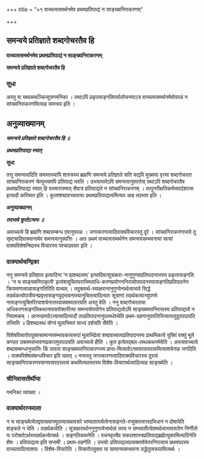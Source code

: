 +++
title = "०१ वाच्यत्वसमर्थनमेव प्रथमप्रतिपाद्यं न साङ्ख्यनिराकरणम्"

+++


## समन्वये प्रतिज्ञाते शब्दगोचरतैव हि

**वाच्यत्वसमर्थनमेव प्रथमप्रतिपाद्यं न साङ्ख्यनिराकरणम्**

**समन्वये प्रतिज्ञाते शब्दगोचरतैव हि**

### **सुधा**

अस्तु वा यथाकथञ्चित्सूत्रगमनिका । तथाऽपि प्रकृतसङ्गतिपर्यालोचनयाऽत्र वाच्यत्वसमर्थनमेवोपपन्नं न सांख्यनिराकरणमित्याह समन्वय इति ।

## **अनुव्याख्यानम्**

***समन्वये प्रतिज्ञाते शब्दगोचरतैव हि ॥***

***प्रथमप्रतिपाद्या स्यात्***

**सुधा**

तत्तु समन्वयादिति समस्तस्यापि शास्त्रस्य ब्रह्मणि समन्वये प्रतिज्ञाते सति यद्यपि मुख्यया वृत्त्या शब्दगोचरता सांख्यनिराकरणं चेत्युभयमपि प्रतिपाद्यं भवति । उभयाभावेऽपि समन्वयानुपपत्तेस् तथाऽपि शब्दगोचरतैव प्रथमप्रतिपाद्या स्यात् हि यस्मात्तस्मात् सैवात्र प्रतिपाद्यते न सांख्यनिराकरणम् । तत्पुनरीक्षतिकर्मव्यपदेशात्स इत्यादौ करिष्यत इति । कुतश्शब्दवाच्यतायाः प्रथमप्रतिपाद्यत्वमित्यत आह तदभाव इति ।

**अनुव्याख्यानम्**

***तदभावे कुतोऽन्वयः ॥***

अवाच्यत्वे हि ब्रह्मणि शब्दसम्बन्ध एवानुपपन्नः ।
जगत्करणत्वादिवाक्यविचारस्तु दूरे । सांख्यनिराकरणाभावे तु सृष्ट्यादिवाक्यानामेव समन्वयानुपपत्तिः । अतः प्रथमं वाच्यत्वसमर्थनेन समन्वयसम्भवनायां सत्यां वाक्यविशेषनिष्ठस्य विचारस्य पश्चादवसर इति ।

### **वाक्यार्थचन्द्रिका**

ननु समन्वये प्रतिज्ञात इत्यादिना ‘न ह्यशब्दत्वम्’ इत्यादिवत्सूत्राक्षरा-नानुगुण्याप्रतिपादनात्तस्य प्रकृतासङ्गतिः । ‘न च साङ्ख्यनिराकृत्यै’ इत्यंशसूचितपराभिमताधि-करणप्रयोगननिरासोपपादनस्यासङ्गतिप्रतिपादनेन क्रियमाणत्वान्नासङ्गतिरिति वाच्यम् । तदुक्तार्थ-स्याक्षरानानुगुण्येनार्थत्वाभावे सिद्धे तदर्थकत्वोपजीवनप्रवृत्तासङ्गयुद्भावनास्यानुचितत्वादित्यतः सूत्राणां तदर्थकत्वाभ्युपगमे नासङ्गत्युक्तिरित्याशयेनात्तरवाक्यमवतारयति अस्तु वेति । ननु शब्दगोचरताया अधिकरणसङ्गतिकथानावसरोक्तरीत्या समन्वयोपयोगेन प्रतिपाद्यत्वेऽपि साङ्ख्यमतनिरासस्य प्रतिपाद्यत्वे न नियामकम् । आनन्दमयोऽभ्यासादित्यादौ तत्प्रतिपादनानुपलब्धेश्चेति प्रथम-ग्रहणानुपपत्तिरित्यतस्तुदुपपादयति तत्त्विति ॥ हिशब्दलब्धं योग्यं मूलाभिमतं साध्यं दर्शयति सैवेति ।

विशेषविचारोपयुक्तसामान्यसम्भावकत्वरूपां मूलाभिप्रेतां शब्दवाच्यत्वप्रतिपादनस्य प्राथमिकत्वे युक्तिं वक्तुं मूले कण्ठत उक्तमसंभावनाप्रकारमुपपादयति अवाच्यत्वे हीति । कुत इत्येतद्बल-लब्धकथनमेवेति । अस्त्ववाच्यत्वे शब्दसम्बन्धानुपपत्तिः किं तावता साङ्ख्यमतनिराकरणस्य प्राप्त-मित्यतोऽनवसरग्रस्तत्वमित्याशयेनाह जगदिति । वाक्यविशेषसंबन्धविचार इति यावत् ॥ नन्वस्तु जगत्कारणत्वादिवाक्यविचारस्य दूरत्वं साङ्ख्यनिराकरणस्यानवसरग्रस्तत्वं कथमित्यतस्तस्य विशेष-विचारार्थत्वादित्याह साङ्ख्येति ।

### **श्रीनिवासतीर्थीया**

गमनिका व्याख्या ।

### **वाक्यार्थरत्नमाला**

न च साङ्ख्येत्येतद्व्याख्यानमूलव्याख्यावसरे भाष्यतात्पर्यत्वेनासङ्गते-रप्युक्तत्वात्तदभिधानं न दोषायेति शङ्कते न चेति । तदर्थकत्वेति । सूत्राक्षरार्थाननुगुणत्वेनार्थत्वं तस्य न सम्भवतीत्येवमर्थत्वाभावरूपेण निर्णीतो यः परोक्तोऽर्थस्तदर्थकत्वेत्यर्थः । सङ्गतिकथनेति । वचनवृत्त्यैव सकलशास्त्रप्रतिपाद्यब्रह्मेत्युक्तमित्यादिनेति शेषः । प्रतिपाद्यत्व इति सप्तमी । प्रथम-ग्रहणेति । उभयोः प्रतिपाद्यत्वप्रसक्तावेवेतरनिरासाय प्रथमपदस्य वाच्यत्वादित्याशयः । विशेष-विचारेति । विचारोपयुक्ता या सामान्यसम्भावना तद्धेतुत्वरूपामित्यर्थः ।

